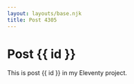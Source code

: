 ```yaml
---
layout: layouts/base.njk
title: Post 4305
---
```


# Post {{ id }}

This is post {{ id }} in my Eleventy project.
